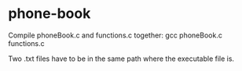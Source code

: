 # phone-book

Compile phoneBook.c and functions.c together:
gcc phoneBook.c functions.c

Two .txt files have to be in the same path where the executable file is.